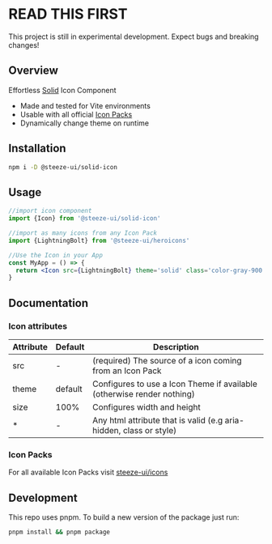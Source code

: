 # READ THIS FIRST

This project is still in experimental development. Expect bugs and breaking changes!

## Overview

Effortless [Solid](https://www.solidjs.com/) Icon Component

- Made and tested for Vite environments
- Usable with all official [Icon Packs](https://github.com/steeze-ui/icons/)
- Dynamically change theme on runtime

## Installation

```bash
npm i -D @steeze-ui/solid-icon
```

## Usage

```jsx
//import icon component
import {Icon} from '@steeze-ui/solid-icon'

//import as many icons from any Icon Pack
import {LightningBolt} from '@steeze-ui/heroicons'

//Use the Icon in your App
const MyApp = () => {
  return <Icon src={LightningBolt} theme='solid' class='color-gray-900'>
}
```

## Documentation

### Icon attributes

| Attribute | Default | Description                                                            |
| --------- | ------- | ---------------------------------------------------------------------- |
| src       | -       | (required) The source of a icon coming from an Icon Pack               |
| theme     | default | Configures to use a Icon Theme if available (otherwise render nothing) |
| size      | 100%    | Configures width and height                                            |
| \*        | -       | Any html attribute that is valid (e.g aria-hidden, class or style)     |

### Icon Packs

For all available Icon Packs visit [steeze-ui/icons](https://github.com/steeze-ui/icons)

## Development

This repo uses pnpm. To build a new version of the package just run:

```bash
pnpm install && pnpm package
```
